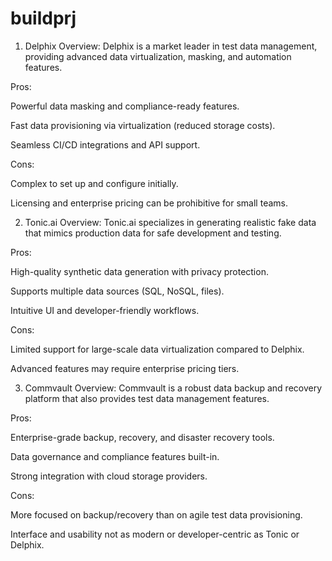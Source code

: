 # buildprj

1. Delphix
Overview: Delphix is a market leader in test data management, providing advanced data virtualization, masking, and automation features.

Pros:

Powerful data masking and compliance-ready features.

Fast data provisioning via virtualization (reduced storage costs).

Seamless CI/CD integrations and API support.

Cons:

Complex to set up and configure initially.

Licensing and enterprise pricing can be prohibitive for small teams.

2. Tonic.ai
Overview: Tonic.ai specializes in generating realistic fake data that mimics production data for safe development and testing.

Pros:

High-quality synthetic data generation with privacy protection.

Supports multiple data sources (SQL, NoSQL, files).

Intuitive UI and developer-friendly workflows.

Cons:

Limited support for large-scale data virtualization compared to Delphix.

Advanced features may require enterprise pricing tiers.

3. Commvault
Overview: Commvault is a robust data backup and recovery platform that also provides test data management features.

Pros:

Enterprise-grade backup, recovery, and disaster recovery tools.

Data governance and compliance features built-in.

Strong integration with cloud storage providers.

Cons:

More focused on backup/recovery than on agile test data provisioning.

Interface and usability not as modern or developer-centric as Tonic or Delphix.
